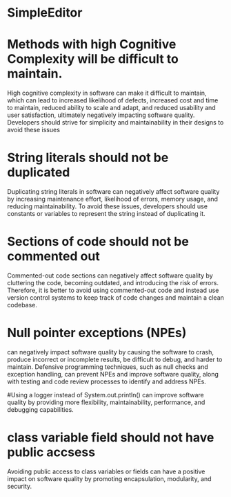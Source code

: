 # SimpleEditor

# Methods with high Cognitive Complexity will be difficult to maintain.
High cognitive complexity in software can make it difficult to maintain, which can lead to increased likelihood of defects, increased cost and time to maintain, reduced ability to scale and adapt, and reduced usability and user satisfaction, ultimately negatively impacting software quality. Developers should strive for simplicity and maintainability in their designs to avoid these issues

# String literals should not be duplicated
Duplicating string literals in software can negatively affect software quality by increasing maintenance effort, likelihood of errors, memory usage, and reducing maintainability. To avoid these issues, developers should use constants or variables to represent the string instead of duplicating it.

# Sections of code should not be commented out
Commented-out code sections can negatively affect software quality by cluttering the code, becoming outdated, and introducing the risk of errors. Therefore, it is better to avoid using commented-out code and instead use version control systems to keep track of code changes and maintain a clean codebase.

# Null pointer exceptions (NPEs)
can negatively impact software quality by causing the software to crash, produce incorrect or incomplete results, be difficult to debug, and harder to maintain. Defensive programming techniques, such as null checks and exception handling, can prevent NPEs and improve software quality, along with testing and code review processes to identify and address NPEs.

#Using a logger instead of System.out.println() can improve software quality 
by providing more flexibility, maintainability, performance, and debugging capabilities.
 
 # class variable  field should  not have public accsess
 Avoiding public access to class variables or fields can have a positive impact on software quality by promoting encapsulation, modularity, and security.







